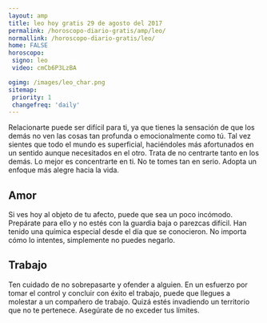 ```yaml
---
layout: amp
title: leo hoy gratis 29 de agosto del 2017 
permalink: /horoscopo-diario-gratis/amp/leo/
normallink: /horoscopo-diario-gratis/leo/
home: FALSE
horoscopo:
 signo: leo
 video: cmCb6P3LzBA

ogimg: /images/leo_char.png
sitemap:
 priority: 1
 changefreq: 'daily'
---
```



Relacionarte puede ser difícil para ti, ya que tienes la sensación de que los demás no ven las cosas tan profunda o emocionalmente como tú. Tal vez sientes que todo el mundo es superficial, haciéndoles más afortunados en un sentido aunque necesitados en el otro. Trata de no centrarte tanto en los demás. Lo mejor es concentrarte en ti. No te tomes tan en serio. Adopta un enfoque más alegre hacia la vida.

## Amor

Si ves hoy al objeto de tu afecto, puede que sea un poco incómodo. Prepárate para ello y no estés con la guardia baja o parezcas difícil. Han tenido una química especial desde el día que se conocieron. No importa cómo lo intentes, simplemente no puedes negarlo.

## Trabajo

Ten cuidado de no sobrepasarte y ofender a alguien. En un esfuerzo por tomar el control y concluir con éxito el trabajo, puede que llegues a molestar a un compañero de trabajo. Quizá estés invadiendo un territorio que no te pertenece. Asegúrate de no exceder tus límites.